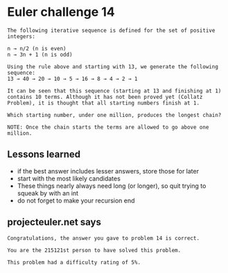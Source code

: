 # Euler challenge 14

``` 
The following iterative sequence is defined for the set of positive integers:

n → n/2 (n is even)
n → 3n + 1 (n is odd)

Using the rule above and starting with 13, we generate the following sequence:
13 → 40 → 20 → 10 → 5 → 16 → 8 → 4 → 2 → 1

It can be seen that this sequence (starting at 13 and finishing at 1) contains 10 terms. Although it has not been proved yet (Collatz Problem), it is thought that all starting numbers finish at 1.

Which starting number, under one million, produces the longest chain?

NOTE: Once the chain starts the terms are allowed to go above one million.
```

## Lessons learned
* if the best answer includes lesser answers, store those for later
* start with the most likely candidates
* These things nearly always need long (or longer), so quit trying to squeak by with an int
* do not forget to make your recursion end

## projecteuler.net says

```
Congratulations, the answer you gave to problem 14 is correct.

You are the 215121st person to have solved this problem.

This problem had a difficulty rating of 5%. 
```
